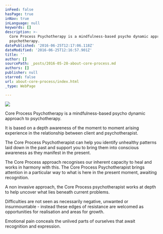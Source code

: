 ```yaml
---
inFeed: false
hasPage: true
inNav: true
inLanguage: null
keywords: []
description: >-
  Core Process Psychotherapy is a mindfulness-based psycho dynamic approach to
  psychotherapy.
datePublished: '2016-06-25T12:17:06.118Z'
dateModified: '2016-06-25T12:16:57.901Z'
title: ''
author: []
sourcePath: _posts/2016-05-28-about-core-process.md
authors: []
publisher: null
starred: false
url: about-core-process/index.html
_type: WebPage

---
```

![](https://the-grid-user-content.s3-us-west-2.amazonaws.com/6524ebed-e941-4bcf-a436-042093e23e43.jpg)

Core Process Psychotherapy is a mindfulness-based psycho dynamic approach to psychotherapy.

It is based on a depth awareness of the moment to moment arising experience in the relationship between client and psychotherapist. 

The Core Process Psychotherapist can help you identify unhealthy patterns laid down in the past and support you to bring them into conscious awareness as they manifest in the present. 

The Core Process approach recognises our inherent capacity to heal and works in harmony with this. The Core Process Psychotherapist brings attention in a particular way to what is here in the present moment, awaiting recognition.

A non invasive approach, the Core Process psychotherapist works at depth to help uncover what lies beneath current problems.

Difficulties are not seen as necessarily negative, unwanted or insurmountable - instead these edges of resistance are welcomed as opportunities for realisation and areas for growth.

Emotional pain conceals the unlived parts of ourselves that await recognition and expression.